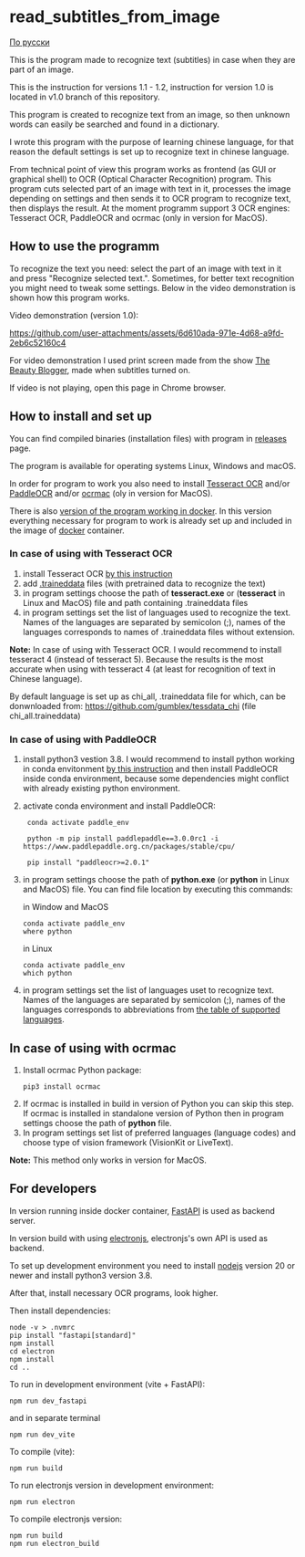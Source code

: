 # read_subtitles_from_image

[По русски](README_RUS.md)

This is the program made to recognize text (subtitles) in case when they are part of an image. 

This is the instruction for versions 1.1 - 1.2, instruction for version 1.0 is located in v1.0 branch of this repository.

This program is created to recognize text from an image, so then unknown words can easily be searched and found in a dictionary.

I wrote this program with the purpose of learning chinese language, for that reason the default settings is set up to recognize text in chinese language.

From technical point of view this program works as frontend (as GUI or graphical shell) to OCR (Optical Character Recognition) program. This program cuts selected part of an image with text in it, processes the image depending on settings and then sends it to OCR program to recognize text, then displays the result. At the moment programm support 3 OCR engines: Tesseract OCR, PaddleOCR and ocrmac (only in version for MacOS).

## How to use the programm

To recognize the text you need: select the part of an image with text in it and press "Recognize selected text.". Sometimes, for better text recognition you might need to tweak some settings. Below in the video demonstration is shown how this program works.

Video demonstration (version 1.0):

https://github.com/user-attachments/assets/6d610ada-971e-4d68-a9fd-2eb6c52160c4

For video demonstration I used print screen made from the show [The Beauty Blogger](https://wetv.vip/en/play/qgvq32ixh4yujoc-The%20Beauty%20Blogger/o0029e5dqz9-EP19%EF%BC%9AThe%20Beauty%20Blogger), made when subtitles turned on.

If video is not playing, open this page in Chrome browser.

## How to install and set up

You can find compiled binaries (installation files) with program in [releases](https://github.com/BigIskander/read_subtitles_from_image/releases) page.

The program is available for operating systems Linux, Windows and macOS.

In order for program to work you also need to install [Tesseract OCR](https://tesseract-ocr.github.io/) and/or [PaddleOCR](https://paddlepaddle.github.io/PaddleOCR/main/en/index.html) and/or [ocrmac](https://github.com/straussmaximilian/ocrmac) (oly in version for MacOS).

There is also [version of the program working in docker](https://hub.docker.com/r/bigiskander/read_subtitles_from_image). In this version everything necessary for program to work is already set up and included in the image of [docker](https://www.docker.com/) container.

### In case of using with Tesseract OCR
1. install Tesseract OCR [by this instruction](https://github.com/tesseract-ocr/tesseract?tab=readme-ov-file#installing-tesseract)
2. add [.traineddata](https://github.com/tesseract-ocr/tessdata) files (with pretrained data to recognize the text)
3. in program settings choose the path of **tesseract.exe** or (**tesseract** in Linux and MacOS) file and path containing .traineddata files
4. in program settings set the list of languages used to recognize the text. Names of the languages are separated by semicolon (;), names of the languages corresponds to names of .traineddata files without extension.

**Note:** In case of using with Tesseract OCR. I would recommend to install tesseract 4 (instead of tesseract 5). Because the results is the most accurate when using with tesseract 4 (at least for recognition of text in Chinese language).

By default language is set up as chi_all, .traineddata file for which, can be donwnloaded from: https://github.com/gumblex/tessdata_chi (file chi_all.traineddata)

### In case of using with PaddleOCR
1. install python3 vestion 3.8. I would recommend to install python working in conda envitonment [by this instruction](https://paddlepaddle.github.io/PaddleOCR/main/en/ppocr/environment.html) and then install PaddleOCR inside conda environment, because some dependencies might conflict with already existing python environment.
2. activate conda environment and install PaddleOCR:
   ```
    conda activate paddle_env

    python -m pip install paddlepaddle==3.0.0rc1 -i https://www.paddlepaddle.org.cn/packages/stable/cpu/

    pip install "paddleocr>=2.0.1"
    ```
3. in program settings choose the path of **python.exe** (or **python** in Linux and MacOS) file. You can find file location by executing this commands:
    
    in Window and MacOS
    ```
    conda activate paddle_env
    where python
    ```

    in Linux
    ```
    conda activate paddle_env
    which python
    ```
4. in program settings set the list of languages uset to recognize text. Names of the languages are separated by semicolon (;), names of the languages corresponds to abbreviations from [the table of supported languages](https://paddlepaddle.github.io/PaddleOCR/main/en/ppocr/blog/multi_languages.html#5-support-languages-and-abbreviations).

## In case of using with ocrmac
1. Install ocrmac Python package:
    ```
    pip3 install ocrmac
    ```
2. If ocrmac is installed in build in version of Python you can skip this step. If ocrmac is installed in standalone version of Python then in program settings choose the path of **python** file.
3. In program settings set list of preferred languages (language codes) and choose type of vision framework (VisionKit or LiveText).

**Note:** This method only works in version for MacOS.

## For developers

In version running inside docker container, [FastAPI](https://fastapi.tiangolo.com/) is used as backend server.

In version build with using [electronjs](https://www.electronjs.org/), electronjs's own API is used as backend.

To set up development environment you need to install [nodejs](https://nodejs.org/en) version 20 or newer and install python3 version 3.8.

After that, install necessary OCR programs, look higher.

Then install dependencies:
```
node -v > .nvmrc
pip install "fastapi[standard]"
npm install
cd electron
npm install
cd ..
```

To run in development environment (vite + FastAPI):
```
npm run dev_fastapi
```
and in separate terminal
```
npm run dev_vite
```

To compile (vite):
```
npm run build
```

To run electronjs version in development environment:
```
npm run electron
```

To compile electronjs version:
```
npm run build
npm run electron_build
```
